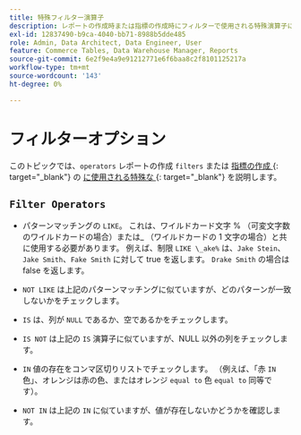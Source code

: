 ```yaml
---
title: 特殊フィルター演算子
description: レポートの作成時または指標の作成時にフィルターで使用される特殊演算子について説明します。
exl-id: 12837490-b9ca-4040-bb71-8988b5dde485
role: Admin, Data Architect, Data Engineer, User
feature: Commerce Tables, Data Warehouse Manager, Reports
source-git-commit: 6e2f9e4a9e91212771e6f6baa8c2f8101125217a
workflow-type: tm+mt
source-wordcount: '143'
ht-degree: 0%

---
```


# フィルターオプション

このトピックでは、`operators` レポートの作成 `filters` または [ 指標の作成 ](../../tutorials/using-visual-report-builder.md){: target="_blank"} の [ に使用される特殊な ](../../data-user/reports/ess-manage-data-metrics.md){: target="_blank"} を説明します。

## `Filter Operators`

* パターンマッチングの `LIKE`。 これは、ワイルドカード文字 % （可変文字数のワイルドカードの場合）または_ （ワイルドカードの 1 文字の場合）と共に使用する必要があります。  例えば、制限 `LIKE \_ake%` は、`Jake Stein`、`Jake Smith`、`Fake Smith` に対して true を返します。  `Drake Smith` の場合は false を返します。

* `NOT LIKE` は上記のパターンマッチングに似ていますが、どのパターンが一致しないかをチェックします。

* `IS` は、列が `NULL` であるか、空であるかをチェックします。

* `IS NOT` は上記の `IS` 演算子に似ていますが、NULL 以外の列をチェックします。

* `IN` 値の存在をコンマ区切りリストでチェックします。 （例えば、「赤 `IN` 色」、オレンジは赤の色、またはオレンジ `equal to` 色 `equal to` 同等です）。

* `NOT IN` は上記の `IN` に似ていますが、値が存在しないかどうかを確認します。
